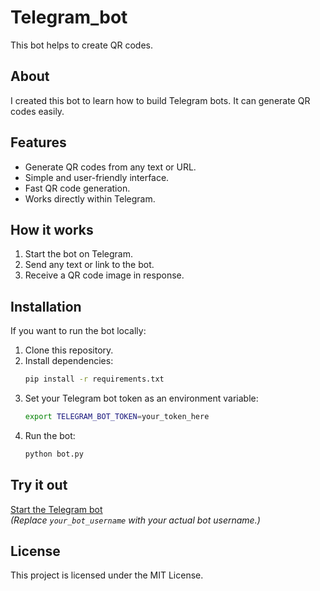 # Telegram_bot
This bot helps to create QR codes.

## About

I created this bot to learn how to build Telegram bots. It can generate QR codes easily.

## Features

- Generate QR codes from any text or URL.
- Simple and user-friendly interface.
- Fast QR code generation.
- Works directly within Telegram.

## How it works

1. Start the bot on Telegram.
2. Send any text or link to the bot.
3. Receive a QR code image in response.

## Installation

If you want to run the bot locally:

1. Clone this repository.
2. Install dependencies:
    ```bash
    pip install -r requirements.txt
    ```
3. Set your Telegram bot token as an environment variable:
    ```bash
    export TELEGRAM_BOT_TOKEN=your_token_here
    ```
4. Run the bot:
    ```bash
    python bot.py
    ```

## Try it out

[Start the Telegram bot](https://t.me/onemyqrbot)  
*(Replace `your_bot_username` with your actual bot username.)*

## License

This project is licensed under the MIT License.
